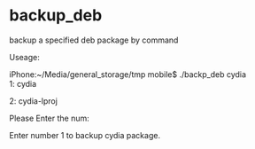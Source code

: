 # backup_deb
backup a specified deb package by command 

Useage: 

iPhone:~/Media/general_storage/tmp mobile$ ./backp_deb  cydia          
1: cydia

2: cydia-lproj

Please Enter the num:

Enter number 1 to backup cydia package.
